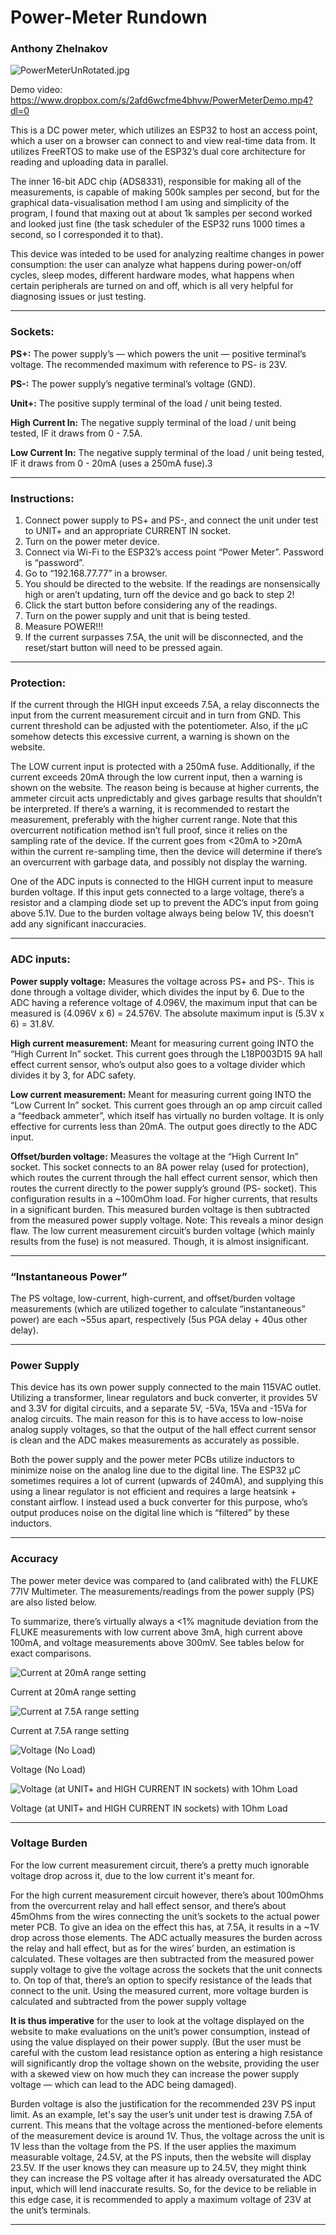 # Power-Meter Rundown

### Anthony Zhelnakov

![PowerMeterUnRotated.jpg](Images/PowerMeterUnRotated.jpg)

Demo video: https://www.dropbox.com/s/2afd6wcfme4bhvw/PowerMeterDemo.mp4?dl=0

This is a DC power meter, which utilizes an ESP32 to host an access point, which a user on a browser can connect to and view real-time data from. It utilizes FreeRTOS to make use of the ESP32’s dual core architecture for reading and uploading data in parallel.

The inner 16-bit ADC chip (ADS8331), responsible for making all of the measurements, is capable of making 500k samples per second, but for the graphical data-visualisation method I am using and simplicity of the program, I found that maxing out at about 1k samples per second worked and looked just fine (the task scheduler of the ESP32 runs 1000 times a second, so I corresponded it to that).

This device was inteded to be used for analyzing realtime changes in power consumption: the user can analyze what happens during power-on/off cycles, sleep modes, different hardware modes, what happens when certain peripherals are turned on and off, which is all very helpful for diagnosing issues or just testing.

---

### Sockets:

**PS+:**
The power supply’s — which powers the unit — positive terminal’s voltage. The recommended maximum with reference to PS- is 23V. 

**PS-:**
The power supply’s negative terminal’s voltage (GND).

**Unit+:**
The positive supply terminal of the load / unit being tested.

**High Current In:**
The negative supply terminal of the load / unit being tested, IF it draws from 0 - 7.5A.

**Low Current In:**
The negative supply terminal of the load / unit being tested, IF it draws from 0 - 20mA (uses a 250mA fuse).3

---

### Instructions:

1. Connect power supply to PS+ and PS-, and connect the unit under test to UNIT+ and an appropriate CURRENT IN socket.
2. Turn on the power meter device.
3. Connect via Wi-Fi to the ESP32’s access point “Power Meter”. Password is “password”. 
4. Go to “192.168.77.77” in a browser.
5. You should be directed to the website. If the readings are nonsensically high or aren’t updating, turn off the device and go back to step 2!
6. Click the start button before considering any of the readings.
7. Turn on the power supply and unit that is being tested.
8. Measure POWER!!!
9. If the current surpasses 7.5A, the unit will be disconnected, and the reset/start button will need to be pressed again.

---

### Protection:

If the current through the HIGH input exceeds 7.5A, a relay disconnects the input from the current measurement circuit and in turn from GND. This current threshold can be adjusted with the potentiometer. Also, if the µC somehow detects this excessive current, a warning is shown on the website.

The LOW current input is protected with a 250mA fuse. Additionally, if the current exceeds 20mA through the low current input, then a warning is shown on the website. The reason being is because at higher currents, the ammeter circuit acts unpredictably and gives garbage results that shouldn’t be interpreted. If there’s a warning, it is recommended to restart the measurement, preferably with the higher current range. 
Note that this overcurrent notification method isn’t full proof, since it relies on the sampling rate of the device. If the current goes from <20mA to >20mA within the current re-sampling time, then the device will determine if there’s an overcurrent with garbage data, and possibly not display the warning.

One of the ADC inputs is connected to the HIGH current input to measure burden voltage. If this input gets connected to a large voltage, there’s a resistor and a clamping diode set up to prevent the ADC’s input from going above 5.1V. Due to the burden voltage always being below 1V, this doesn’t add any significant inaccuracies. 

---

### ADC inputs:

**Power supply voltage:**
Measures the voltage across PS+ and PS-. This is done through a voltage divider, which divides the input by 6. Due to the ADC having a reference voltage of 4.096V, the maximum input that can be measured is (4.096V x 6) = 24.576V. The absolute maximum input is (5.3V x 6) = 31.8V.

**High current measurement:**
Meant for measuring current going INTO the “High Current In” socket. This current goes through the L18P003D15 9A hall effect current sensor, who’s output also goes to a voltage divider which divides it by 3, for ADC safety.

**Low current measurement:**
Meant for measuring current going INTO the “Low Current In” socket. This current goes through an op amp circuit called a “feedback ammeter”, which itself has virtually no burden voltage. It is only effective for currents less than 20mA. The output goes directly to the ADC input.

**Offset/burden voltage:** 
Measures the voltage at the “High Current In” socket. This socket connects to an 8A power relay (used for protection), which routes the current through the hall effect current sensor, which then routes the current directly to the power supply’s ground (PS- socket). This configuration results in a ~100mOhm load. For higher currents, that results in a significant burden.
This measured burden voltage is then subtracted from the measured power supply voltage.
Note: This reveals a minor design flaw. The low current measurement circuit’s burden voltage (which mainly results from the fuse) is not measured. Though, it is almost insignificant.

---

### “Instantaneous Power”

The PS voltage, low-current, high-current, and offset/burden voltage measurements (which are utilized together to calculate “instantaneous” power) are each ~55us apart, respectively (5us PGA delay + 40us other delay).

---

### Power Supply

This device has its own power supply connected to the main 115VAC outlet. Utilizing a transformer, linear regulators and buck converter, it provides 5V and 3.3V for digital circuits, and a separate 5V, -5Va, 15Va and -15Va for analog circuits. The main reason for this is to have access to low-noise analog supply voltages, so that the output of the hall effect current sensor is clean and the ADC makes measurements as accurately as possible.

Both the power supply and the power meter PCBs utilize inductors to minimize noise on the analog line due to the digital line. The ESP32 µC sometimes requires a lot of current (upwards of 240mA), and supplying this using a linear regulator is not efficient and requires a large heatsink + constant airflow. I instead used a buck converter for this purpose, who’s output produces noise on the digital line which is “filtered” by these inductors.

---

### Accuracy

The power meter device was compared to (and calibrated with) the FLUKE 77IV Multimeter. The measurements/readings from the power supply (PS) are also listed below.

To summarize, there’s virtually always a <1% magnitude deviation from the FLUKE measurements with low current above 3mA, high current above 100mA, and voltage measurements above 300mV. See tables below for exact comparisons.

![Current at 20mA range setting](Images/Untitled.png)

Current at 20mA range setting

![Current at 7.5A range setting](Images/Untitled%201.png)

Current at 7.5A range setting

![Voltage (No Load)](Images/Untitled%202.png)

Voltage (No Load)

![Voltage (at UNIT+ and HIGH CURRENT IN sockets) with 1Ohm Load](Images/Untitled%203.png)

Voltage (at UNIT+ and HIGH CURRENT IN sockets) with 1Ohm Load

---

### Voltage Burden

For the low current measurement circuit, there’s a pretty much ignorable voltage drop across it, due to the low current it's meant for.

For the high current measurement circuit however, there’s about 100mOhms from the overcurrent relay and hall effect sensor, and there’s about 45mOhms from the wires connecting the unit’s sockets to the actual power meter PCB. To give an idea on the effect this has, at 7.5A, it results in a ~1V drop across those elements. 
The ADC actually measures the burden across the relay and hall effect, but as for the wires’ burden, an estimation is calculated. These voltages are then subtracted from the measured power supply voltage to give the voltage across the sockets that the unit connects to. On top of that, there’s an option to specify resistance of the leads that connect to the unit. Using the measured current, more voltage burden is calculated and subtracted from the power supply voltage 

**It is thus imperative** for the user to look at the voltage displayed on the website to make evaluations on the unit’s power consumption, instead of using the value displayed on their power supply. 
(But the user must be careful with the custom lead resistance option as entering a high resistance will significantly drop the voltage shown on the website, providing the user with a skewed view on how much they can increase the power supply voltage — which can lead to the ADC being damaged). 

Burden voltage is also the justification for the recommended 23V PS input limit. As an example, let's say the user’s unit under test is drawing 7.5A of current. This means that the voltage across the mentioned-before elements of the measurement device is around 1V. Thus, the voltage across the unit is 1V less than the voltage from the PS. If the user applies the maximum measurable voltage, 24.5V, at the PS inputs, then the website will display 23.5V. If the user knows they can measure up to 24.5V, they might think they can increase the PS voltage after it has already oversaturated the ADC input, which will lend inaccurate results. 
So, for the device to be reliable in this edge case, it is recommended to apply a maximum voltage of 23V at the unit’s terminals.

---